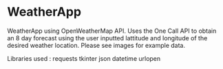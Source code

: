 # WeatherApp
WeatherApp using OpenWeatherMap API.
Uses the One Call API to obtain an 8 day forecast using the user inputted lattitude and longitude of the desired weather location.
Please see images for example data.

Libraries used :
requests
tkinter
json
datetime
urlopen
